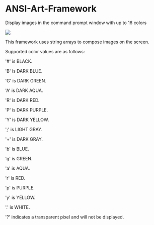 # ANSI-Art-Framework
Display images in the command prompt window with up to 16 colors

![](http://i.imgur.com/5HuWMR9.png)

This framework uses string arrays to compose images on the screen.

Supported color values are as follows:

'#' is BLACK.

'B' is DARK BLUE.

'G' is DARK GREEN.

'A' is DARK AQUA.

'R' is DARK RED.

'P' is DARK PURPLE.

'Y' is DARK YELLOW.

';' is LIGHT GRAY.

'+' is DARK GRAY.

'b' is BLUE.

'g' is GREEN.

'a' is AQUA.

'r' is RED.

'p' is PURPLE.

'y' is YELLOW.

'.' is WHITE.

'?' indicates a transparent pixel and will not be displayed.
